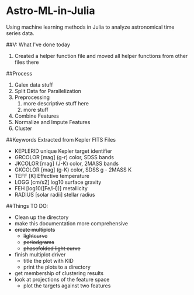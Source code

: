 Astro-ML-in-Julia
=================

Using machine learning methods in Julia to analyze astronomical time series data.

##V: What I've done today
1. Created a helper function file and moved all helper functions from other files there

##Process
1. Galex data stuff
1. Split Data for Parallelization
1. Preprocessing
    1. more descriptive stuff here
    1. more stuff
1. Combine Features
1. Normalize and Impute Features
1. Cluster

##Keywords Extracted from Kepler FITS Files

- KEPLERID unique Kepler target identifier
- GRCOLOR [mag] \(g-r) color, SDSS bands
- JKCOLOR [mag] \(J-K) color, 2MASS bands
- GKCOLOR [mag] \(g-K) color, SDSS g - 2MASS K
- TEFF [K] Effective temperature
- LOGG [cm/s2] log10 surface gravity
- FEH [log10([Fe/H])] metallicity
- RADIUS [solar radii] stellar radius

##Things TO DO:
- Clean up the directory
- make this documentation more comprehensive
- ~~create multiplots~~
    - ~~lightcurve~~
    - ~~periodgrams~~
    - ~~phasefolded light curve~~
- finish multiplot driver
    - title the plot with KID
    - print the plots to a directory
- get membership of clustering results
- look at projections of the feature space
    - plot the targets against two features
